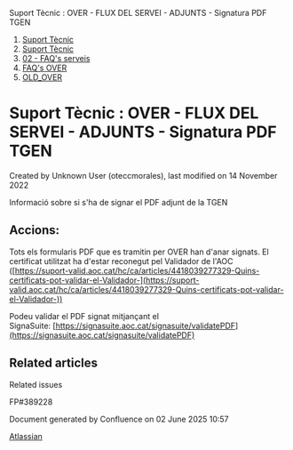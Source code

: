 Suport Tècnic : OVER - FLUX DEL SERVEI - ADJUNTS - Signatura PDF TGEN  

1.  [Suport Tècnic](index.html)
2.  [Suport Tècnic](13893782.html)
3.  [02 - FAQ's serveis](26313393.html)
4.  [FAQ's OVER](28705589.html)
5.  [OLD\_OVER](OLD_OVER_41522665.html)

Suport Tècnic : OVER - FLUX DEL SERVEI - ADJUNTS - Signatura PDF TGEN
=====================================================================

Created by Unknown User (oteccmorales), last modified on 14 November 2022

Informació sobre si s'ha de signar el PDF adjunt de la TGEN

Accions:
--------

  

Tots els formularis PDF que es tramitin per OVER han d'anar signats. El certificat utilitzat ha d'estar reconegut pel Validador de l'AOC ([https://suport-valid.aoc.cat/hc/ca/articles/4418039277329-Quins-certificats-pot-validar-el-Validador-](https://suport-valid.aoc.cat/hc/ca/articles/4418039277329-Quins-certificats-pot-validar-el-Validador-))

  

Podeu validar el PDF signat mitjançant el SignaSuite: [https://signasuite.aoc.cat/signasuite/validatePDF](https://signasuite.aoc.cat/signasuite/validatePDF)

  

Related articles
----------------

  

Related issues

FP#389228

Document generated by Confluence on 02 June 2025 10:57

[Atlassian](http://www.atlassian.com/)